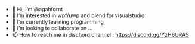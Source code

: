 - 👋 Hi, I’m @agahfornt
- 👀 I’m interested in wpf/uwp and blend for visualstudio
- 🌱 I’m currently learning programming
- 💞️ I’m looking to collaborate on ...
- 📫 How to reach me in dischord channel : https://discord.gg/YzH6URA5

<!---
agahfornt/agahfornt is a ✨ special ✨ repository because its `README.md` (this file) appears on your GitHub profile.
You can click the Preview link to take a look at your changes.
--->
